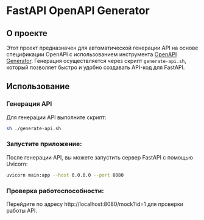 # FastAPI OpenAPI Generator

## О проекте

Этот проект предназначен для автоматической генерации API на основе спецификации OpenAPI с использованием инструмента [OpenAPI Generator](https://openapi-generator.tech/). Генерация осуществляется через скрипт `generate-api.sh`, который позволяет быстро и удобно создавать API-код для FastAPI.

## Использование

### Генерация API

Для генерации API выполните скрипт:

```bash
sh ./generate-api.sh
```   

### Запустите приложение: 
После генерации API, вы можете запустить сервер FastAPI с помощью Uvicorn:

```bash
uvicorn main:app --host 0.0.0.0 --port 8080
```
### Проверка работоспособности: 



Перейдите по адресу http://localhost:8080/mock?id=1
для проверки работы API.